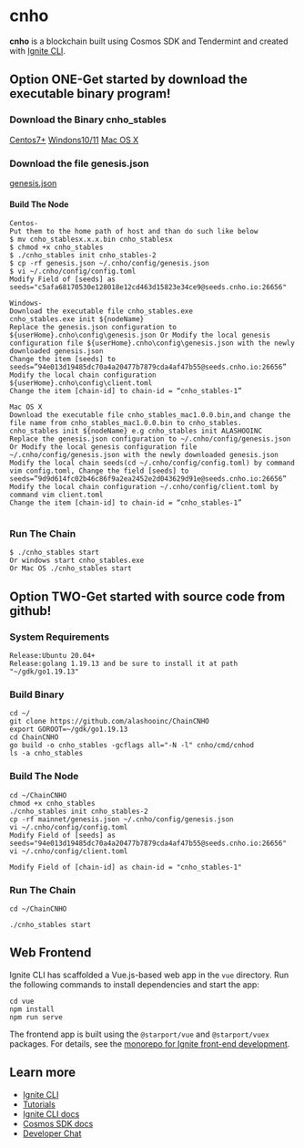 # cnho
**cnho** is a blockchain built using Cosmos SDK and Tendermint and created with [Ignite CLI](https://ignite.com/cli).

## Option ONE-Get started by download the executable binary program!
### Download the Binary cnho_stables
[Centos7+](https://cnho.io/resource/ChainCNHO/cnho_stables1.0.0.bin)
[Windons10/11](https://cnho.io/resource/ChainCNHO/cnho_stables1.0.0.exe)
[Mac OS X](https://cnho.io/resource/ChainCNHO/cnho_stables_mac1.0.0.bin)

### Download the file genesis.json 
[genesis.json](https://github.com/alashooinc/ChainCNHO/blob/master/mainnet/genesis.json)

#### Build The Node
```
Centos-
Put them to the home path of host and than do such like below
$ mv cnho_stablesx.x.x.bin cnho_stablesx
$ chmod +x cnho_stables
$ ./cnho_stables init cnho_stables-2
$ cp -rf genesis.json ~/.cnho/config/genesis.json
$ vi ~/.cnho/config/config.toml
Modify Field of [seeds] as seeds="c5afa68170530e128018e12cd463d15823e34ce9@seeds.cnho.io:26656"

Windows-
Download the executable file cnho_stables.exe
cnho_stables.exe init ${nodeName}
Replace the genesis.json configuration to ${userHome}.cnho\config\genesis.json Or Modify the local genesis configuration file ${userHome}.cnho\config\genesis.json with the newly downloaded genesis.json
Change the item [seeds] to seeds=”94e013d19485dc70a4a20477b7879cda4af47b55@seeds.cnho.io:26656”
Modify the local chain configuration ${userHome}.cnho\config\client.toml
Change the item [chain-id] to chain-id = “cnho_stables-1”

Mac OS X
Download the executable file cnho_stables_mac1.0.0.bin,and change the file name from cnho_stables_mac1.0.0.bin to cnho_stables.
cnho_stables init ${nodeName} e.g cnho_stables init ALASHOOINC
Replace the genesis.json configuration to ~/.cnho/config/genesis.json Or Modify the local genesis configuration file ~/.cnho/config/genesis.json with the newly downloaded genesis.json
Modify the local chain seeds(cd ~/.cnho/config/config.toml) by command vim config.toml, Change the field [seeds] to seeds=”9d9d614fc02b46c86f9a2ea2452e2d043629d91e@seeds.cnho.io:26656”
Modify the local chain configuration ~/.cnho/config/client.toml by command vim client.toml
Change the item [chain-id] to chain-id = “cnho_stables-1”


```
### Run The Chain
```
$ ./cnho_stables start
Or windows start cnho_stables.exe
Or Mac OS ./cnho_stables start
```

## Option TWO-Get started with source code from github!
### System Requirements
```
Release:Ubuntu 20.04+
Release:golang 1.19.13 and be sure to install it at path "~/gdk/go1.19.13"
```
### Build Binary
```
cd ~/
git clone https://github.com/alashooinc/ChainCNHO
export GOROOT=~/gdk/go1.19.13
cd ChainCNHO
go build -o cnho_stables -gcflags all="-N -l" cnho/cmd/cnhod
ls -a cnho_stables
```

### Build The Node 
```
cd ~/ChainCNHO
chmod +x cnho_stables
./cnho_stables init cnho_stables-2
cp -rf mainnet/genesis.json ~/.cnho/config/genesis.json
vi ~/.cnho/config/config.toml
Modify Field of [seeds] as seeds="94e013d19485dc70a4a20477b7879cda4af47b55@seeds.cnho.io:26656"
vi ~/.cnho/config/client.toml

Modify Field of [chain-id] as chain-id = "cnho_stables-1"

```

### Run The Chain
```
cd ~/ChainCNHO

./cnho_stables start

```
## Web Frontend

Ignite CLI has scaffolded a Vue.js-based web app in the `vue` directory. Run the following commands to install dependencies and start the app:

```
cd vue
npm install
npm run serve
```

The frontend app is built using the `@starport/vue` and `@starport/vuex` packages. For details, see the [monorepo for Ignite front-end development](https://github.com/ignite/web).

## Learn more

- [Ignite CLI](https://ignite.com/cli)
- [Tutorials](https://docs.ignite.com/guide)
- [Ignite CLI docs](https://docs.ignite.com)
- [Cosmos SDK docs](https://docs.cosmos.network)
- [Developer Chat](https://discord.gg/ignite)
